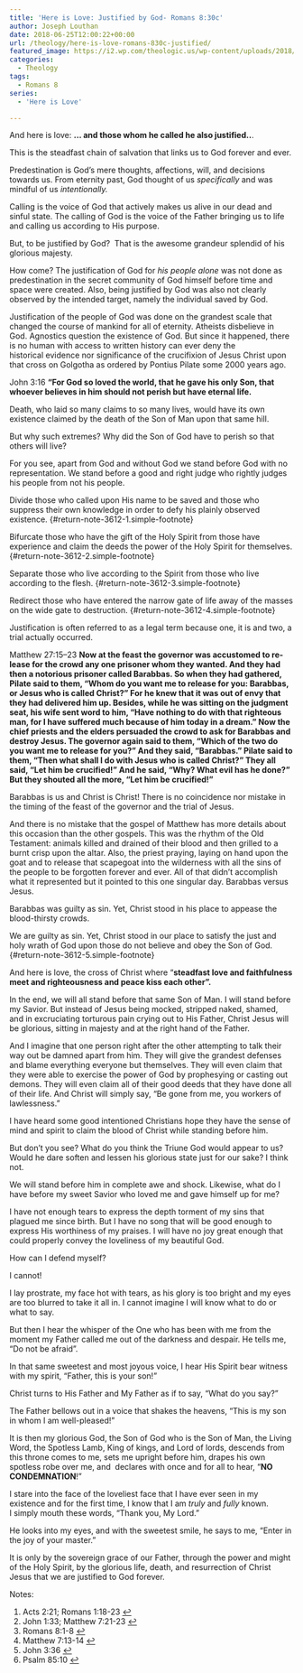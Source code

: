 ```yaml
---
title: 'Here is Love: Justified by God- Romans 8:30c'
author: Joseph Louthan
date: 2018-06-25T12:00:22+00:00
url: /theology/here-is-love-romans-830c-justified/
featured_image: https://i2.wp.com/theologic.us/wp-content/uploads/2018/06/B4jUH2gIIAAbajV.jpg?resize=710%2C299
categories:
  - Theology
tags:
  - Romans 8
series:
  - 'Here is Love'

---
```

And here is love: **&#8230; and those whom he called he also justified..**.

This is the steadfast chain of salvation that links us to God forever and ever.

Predestination is God&#8217;s mere thoughts, affections, will, and decisions towards us. From eternity past, God thought of us _specifically_ and was mindful of us _intentionally._

Calling is the voice of God that actively makes us alive in our dead and sinful state. The calling of God is the voice of the Father bringing us to life and calling us according to His purpose.

But, to be justified by God?  That is the awesome grandeur splendid of his glorious majesty.

How come? The justification of God for _his people alone_ was not done as predestination in the secret community of God himself before time and space were created. Also, being justified by God was also not clearly observed by the intended target, namely the individual saved by God.

Justification of the people of God was done on the grandest scale that changed the course of mankind for all of eternity. Atheists disbelieve in God. Agnostics question the existence of God. But since it happened, there is no human with access to written history can ever deny the historical evidence nor significance of the crucifixion of Jesus Christ upon that cross on Golgotha as ordered by Pontius Pilate some 2000 years ago.

John 3:16 **“For God so loved the world, that he gave his only Son, that whoever believes in him should not perish but have eternal life.**

Death, who laid so many claims to so many lives, would have its own existence claimed by the death of the Son of Man upon that same hill.

But why such extremes? Why did the Son of God have to perish so that others will live?

For you see, apart from God and without God we stand before God with no representation. We stand before a good and right judge who rightly judges his people from not his people.

Divide those who called upon His name to be saved and those who suppress their own knowledge in order to defy his plainly observed existence. [][1]{#return-note-3612-1.simple-footnote}

Bifurcate those who have the gift of the Holy Spirit from those have experience and claim the deeds the power of the Holy Spirit for themselves. [][2]{#return-note-3612-2.simple-footnote}

Separate those who live according to the Spirit from those who live according to the flesh. [][3]{#return-note-3612-3.simple-footnote}

Redirect those who have entered the narrow gate of life away of the masses on the wide gate to destruction. [][4]{#return-note-3612-4.simple-footnote}

Justification is often referred to as a legal term because one, it is and two, a trial actually occurred.

<span lang="en-US">Matthew 27:15–23</span> **<span lang="en-US">Now at the feast the governor was accustomed to release for the crowd any one prisoner whom they wanted. </span> <span lang="en-US">And they had then a notorious prisoner called Barabbas. </span> <span lang="en-US">So when they had gathered, Pilate said to them, “Whom do you want me to release for you: Barabbas, or Jesus who is called Christ?” </span> <span lang="en-US">For he knew that it was out of envy that they had delivered him up. </span> <span lang="en-US">Besides, while he was sitting on the judgment seat, his wife sent word to him, “Have nothing to do with that righteous man, for I have suffered much because of him today in a dream.” </span> <span lang="en-US">Now the chief priests and the elders persuaded the crowd to ask for Barabbas and destroy Jesus. </span> <span lang="en-US">The governor again said to them, “Which of the two do you want me to release for you?” And they said, “Barabbas.” </span> <span lang="en-US">Pilate said to them, “Then what shall I do with Jesus who is called Christ?” They all said, “Let him be crucified!” </span> <span lang="en-US">And he said, “Why? What evil has he done?” But they shouted all the more, “Let him be crucified!”</span>**

Barabbas is us and Christ is Christ! There is no coincidence nor mistake in the timing of the feast of the governor and the trial of Jesus.

And there is no mistake that the gospel of Matthew has more details about this occasion than the other gospels. This was the rhythm of the Old Testament: animals killed and drained of their blood and then grilled to a burnt crisp upon the altar. Also, the priest praying, laying on hand upon the goat and to release that scapegoat into the wilderness with all the sins of the people to be forgotten forever and ever. All of that didn&#8217;t accomplish what it represented but it pointed to this one singular day. Barabbas versus Jesus.

Barabbas was guilty as sin. Yet, Christ stood in his place to appease the blood-thirsty crowds.

We are guilty as sin. Yet, Christ stood in our place to satisfy the just and holy wrath of God upon those do not believe and obey the Son of God. [][5]{#return-note-3612-5.simple-footnote}

And here is love, the cross of Christ where &#8220;**<span lang="en-US">steadfast love and faithfulness meet and righteousness and peace kiss each other&#8221;.</span>** <span lang="en-US"><a class="simple-footnote" title="Psalm 85:10" id="return-note-3612-6" href="#note-3612-6"></a></span>

In the end, we will all stand before that same Son of Man. I will stand before my Savior. But instead of Jesus being mocked, stripped naked, shamed, and in excruciating torturous pain crying out to His Father, Christ Jesus will be glorious, sitting in majesty and at the right hand of the Father.

And I imagine that one person right after the other attempting to talk their way out be damned apart from him. They will give the grandest defenses and blame everything everyone but themselves. They will even claim that they were able to exercise the power of God by prophesying or casting out demons. They will even claim all of their good deeds that they have done all of their life. And Christ will simply say, &#8220;Be gone from me, you workers of lawlessness.&#8221;

I have heard some good intentioned Christians hope they have the sense of mind and spirit to claim the blood of Christ while standing before him.

But don&#8217;t you see? What do you think the Triune God would appear to us? Would he dare soften and lessen his glorious state just for our sake? I think not.

We will stand before him in complete awe and shock. Likewise, what do I have before my sweet Savior who loved me and gave himself up for me?

I have not enough tears to express the depth torment of my sins that plagued me since birth. But I have no song that will be good enough to express His worthiness of my praises. I will have no joy great enough that could properly convey the loveliness of my beautiful God.

How can I defend myself?

I cannot!

I lay prostrate, my face hot with tears, as his glory is too bright and my eyes are too blurred to take it all in. I cannot imagine I will know what to do or what to say.

But then I hear the whisper of the One who has been with me from the moment my Father called me out of the darkness and despair. He tells me, &#8220;Do not be afraid&#8221;.

In that same sweetest and most joyous voice, I hear His Spirit bear witness with my spirit, &#8220;Father, this is your son!&#8221;

Christ turns to His Father and My Father as if to say, &#8220;What do you say?&#8221;

The Father bellows out in a voice that shakes the heavens, &#8220;This is my son in whom I am well-pleased!&#8221;

It is then my glorious God, the Son of God who is the Son of Man, the Living Word, the Spotless Lamb, King of kings, and Lord of lords, descends from this throne comes to me, sets me upright before him, drapes his own spotless robe over me, and  declares with once and for all to hear, &#8220;**NO CONDEMNATION**!&#8221;

I stare into the face of the loveliest face that I have ever seen in my existence and for the first time, I know that I am _truly_ and _fully_ known. I simply mouth these words, &#8220;Thank you, My Lord.&#8221;

He looks into my eyes, and with the sweetest smile, he says to me, &#8220;Enter in the joy of your master.&#8221;

It is only by the sovereign grace of our Father, through the power and might of the Holy Spirit, by the glorious life, death, and resurrection of Christ Jesus that we are justified to God forever.

<div class="simple-footnotes">
  <p class="notes">
    Notes:
  </p>
  
  <ol>
    <li id="note-3612-1">
      Acts 2:21; Romans 1:18-23 <a href="#return-note-3612-1">&#8617;</a>
    </li>
    <li id="note-3612-2">
      John 1:33; Matthew 7:21-23 <a href="#return-note-3612-2">&#8617;</a>
    </li>
    <li id="note-3612-3">
      Romans 8:1-8 <a href="#return-note-3612-3">&#8617;</a>
    </li>
    <li id="note-3612-4">
      Matthew 7:13-14 <a href="#return-note-3612-4">&#8617;</a>
    </li>
    <li id="note-3612-5">
      John 3:36 <a href="#return-note-3612-5">&#8617;</a>
    </li>
    <li id="note-3612-6">
      Psalm 85:10 <a href="#return-note-3612-6">&#8617;</a>
    </li>
  </ol>
</div>

 [1]: #note-3612-1 "Acts 2:21; Romans 1:18-23"
 [2]: #note-3612-2 "John 1:33; Matthew 7:21-23"
 [3]: #note-3612-3 "Romans 8:1-8"
 [4]: #note-3612-4 "Matthew 7:13-14"
 [5]: #note-3612-5 "John 3:36"